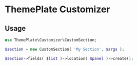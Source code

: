 # ThemePlate Customizer

## Usage

```php
use ThemePlate\Customizer\CustomSection;

$section = new CustomSection( 'My Section', $args );

$section->fields( $list )->location( $panel )->create();
```
